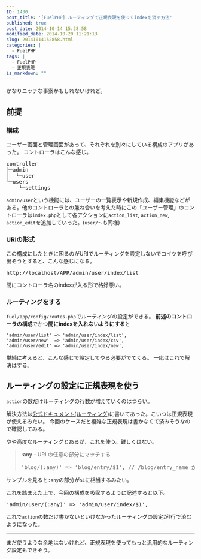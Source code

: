 ```yaml
---
ID: 1430
post_title: '[FuelPHP] ルーティングで正規表現を使ってindexを消す方法'
published: true
post_date: 2014-10-14 15:28:58
modified_date: 2014-10-20 11:21:13
slug: 20141014152858.html
categories: |
  - FuelPHP
tags: |
  - FuelPHP
  - 正規表現
is_markdown: ""
---
```

かなりニッチな事案かもしれないけれど。
<!--more-->
<h2>前提</h2>
<h3>構成</h3>
ユーザー画面と管理画面があって、それぞれを別々にしている構成のアプリがあった。
コントローラはこんな感じ。
<pre>controller
├─admin
│  └─user
└─users
    └─settings
</pre>

<code>admin/user</code>という機能には、ユーザーの一覧表示や新規作成、編集機能などがある。他のコントローラとの兼ね合いを考えた時にこの「ユーザー管理」のコントローラは<code>index.php</code>として各アクションに<code>action_list</code>, <code>action_new</code>, <code>action_edit</code>を追加していった。(<code>user/～</code>も同様)

<h3>URIの形式</h3>
この構成にしたときに困るのがURIでルーティングを設定しないでコイツを呼び出そうとすると、こんな感じになる。
<pre>http://localhost/APP/admin/user/index/list</pre>

間にコントローラ名のindexが入る形で格好悪い。

<h3>ルーティングをする</h3>
<code>fuel/app/config/routes.php</code>でルーティングの設定ができる。
<strong>前述のコントローラの構成</strong>でかつ<strong>間にindexを入れないようにする</strong>と
<pre><code>'admin/user/list' =&gt; 'admin/user/index/list',
'admin/user/new'  =&gt; 'admin/user/index/csv',
'admin/user/edit' =&gt; 'admin/user/index/new',
</code></pre>

単純に考えると、こんな感じで設定してやる必要がでてくる。
一応はこれで解決はする。

<h2>ルーティングの設定に正規表現を使う</h2>
<code>action</code>の数だけルーティングの行数が増えていくのはつらい。

解決方法は<a href="http://fuelphp.jp/docs/1.7/general/routing.html">公式ドキュメント(ルーティング)</a>に書いてあった。こいつは正規表現が使えるみたい。
今回のケースだと複雑な正規表現は書かなくて済みそうなので確認してみる。

やや高度なルーティングとあるが、これを使う。難しくはない。
<blockquote>
  <b>:any</b> - URI の任意の部分にマッチする
<pre>'blog/(:any)' =&gt; 'blog/entry/$1', // /blog/entry_name が /blog/entry/entry_name に経路付けられる</pre>
</blockquote>

サンプルを見ると<code>:any</code>の部分が<code>$1</code>に相当するみたい。

これを踏まえた上で、今回の構成を吸収するように記述すると以下。

<pre>'admin/user/(:any)' =&gt; 'admin/user/index/$1',</pre>

これで<code>action</code>の数だけ書かないといけなかったルーティングの設定が1行で済むようになった。
<hr>
まだ使うような余地はないけれど、正規表現を使ってもっと汎用的なルーティング設定もできそう。